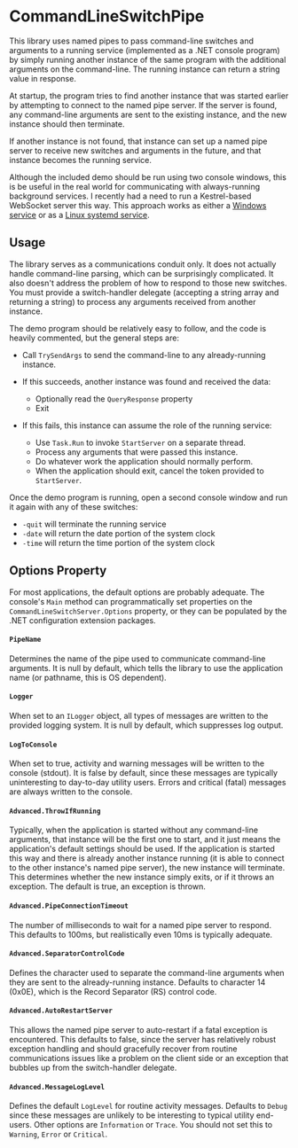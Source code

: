 # CommandLineSwitchPipe

This library uses named pipes to pass command-line switches and arguments to a running service (implemented as a .NET console program) by simply running another instance of the same program with the additional arguments on the command-line. The running instance can return a string value in response.

At startup, the program tries to find another instance that was started earlier by attempting to connect to the named pipe server. If the server is found, any command-line arguments are sent to the existing instance, and the new instance should then terminate.

If another instance is not found, that instance can set up a named pipe server to receive new switches and arguments in the future, and that instance becomes the running service.

Although the included demo should be run using two console windows, this is be useful in the real world for communicating with always-running background services. I recently had a need to run a Kestrel-based WebSocket server this way. This approach works as either a [Windows service](https://docs.microsoft.com/en-us/aspnet/core/host-and-deploy/windows-service?view=aspnetcore-3.1&tabs=visual-studio) or as a [Linux systemd service](https://docs.microsoft.com/en-us/aspnet/core/host-and-deploy/linux-nginx?view=aspnetcore-3.1#create-the-service-file).

## Usage

The library serves as a communications conduit only. It does not actually handle command-line parsing, which can be surprisingly complicated. It also doesn't address the problem of how to respond to those new switches. You must provide a switch-handler delegate (accepting a string array and returning a string) to process any arguments received from another instance.

The demo program should be relatively easy to follow, and the code is heavily commented, but the general steps are:

* Call `TrySendArgs` to send the command-line to any already-running instance.

* If this succeeds, another instance was found and received the data:
  * Optionally read the `QueryResponse` property
  * Exit

* If this fails, this instance can assume the role of the running service:
  * Use `Task.Run` to invoke `StartServer` on a separate thread.
  * Process any arguments that were passed this instance.
  * Do whatever work the application should normally perform.
  * When the application should exit, cancel the token provided to `StartServer`.

Once the demo program is running, open a second console window and run it again with any of these switches:

* `-quit` will terminate the running service
* `-date` will return the date portion of the system clock
* `-time` will return the time portion of the system clock

## Options Property

For most applications, the default options are probably adequate. The console's `Main` method can programmatically set properties on the `CommandLineSwitchServer.Options` property, or they can be populated by the .NET configuration extension packages.

#### `PipeName`
Determines the name of the pipe used to communicate command-line arguments. It is null by default, which tells the library to use the application name (or pathname, this is OS dependent).

#### `Logger`
When set to an `ILogger` object, all types of messages are written to the provided logging system. It is null by default, which suppresses log output.

#### `LogToConsole`
When set to true, activity and warning messages will be written to the console (stdout). It is false by default, since these messages are typically uninteresting to day-to-day utility users. Errors and critical (fatal) messages are always written to the console.

#### `Advanced.ThrowIfRunning`
Typically, when the application is started without any command-line arguments, that instance will be the first one to start, and it just means the application's default settings should be used. If the application is started this way and there is already another instance running (it is able to connect to the other instance's named pipe server), the new instance will terminate. This determines whether the new instance simply exits, or if it throws an exception. The default is true, an exception is thrown.

#### `Advanced.PipeConnectionTimeout`
The number of milliseconds to wait for a named pipe server to respond. This defaults to 100ms, but realistically even 10ms is typically adequate.

#### `Advanced.SeparatorControlCode`
Defines the character used to separate the command-line arguments when they are sent to the already-running instance. Defaults to character 14 (0x0E), which is the Record Separator (RS) control code.

#### `Advanced.AutoRestartServer`
This allows the named pipe server to auto-restart if a fatal exception is encountered. This defaults to false, since the server has relatively robust exception handling and should gracefully recover from routine communications issues like a problem on the client side or an exception that bubbles up from the switch-handler delegate.

#### `Advanced.MessageLogLevel`
Defines the default `LogLevel` for routine activity messages. Defaults to `Debug` since these messages are unlikely to be interesting to typical utility end-users. Other options are `Information` or `Trace`. You should not set this to `Warning`, `Error` or `Critical`.
